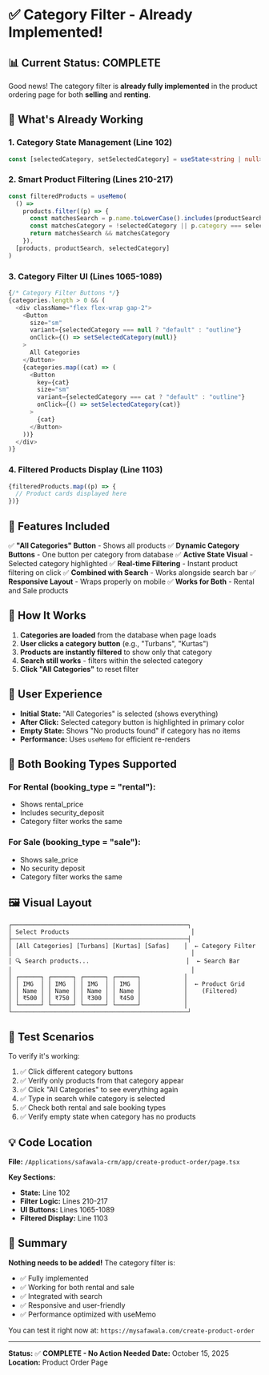 # ✅ Category Filter - Already Implemented!

## 📊 Current Status: **COMPLETE**

Good news! The category filter is **already fully implemented** in the product ordering page for both **selling** and **renting**.

## 🎯 What's Already Working

### 1. **Category State Management** (Line 102)
```typescript
const [selectedCategory, setSelectedCategory] = useState<string | null>(null)
```

### 2. **Smart Product Filtering** (Lines 210-217)
```typescript
const filteredProducts = useMemo(
  () =>
    products.filter((p) => {
      const matchesSearch = p.name.toLowerCase().includes(productSearch.toLowerCase())
      const matchesCategory = !selectedCategory || p.category === selectedCategory
      return matchesSearch && matchesCategory
    }),
  [products, productSearch, selectedCategory]
)
```

### 3. **Category Filter UI** (Lines 1065-1089)
```typescript
{/* Category Filter Buttons */}
{categories.length > 0 && (
  <div className="flex flex-wrap gap-2">
    <Button
      size="sm"
      variant={selectedCategory === null ? "default" : "outline"}
      onClick={() => setSelectedCategory(null)}
    >
      All Categories
    </Button>
    {categories.map((cat) => (
      <Button
        key={cat}
        size="sm"
        variant={selectedCategory === cat ? "default" : "outline"}
        onClick={() => setSelectedCategory(cat)}
      >
        {cat}
      </Button>
    ))}
  </div>
)}
```

### 4. **Filtered Products Display** (Line 1103)
```typescript
{filteredProducts.map((p) => {
  // Product cards displayed here
})}
```

## 🎨 Features Included

✅ **"All Categories" Button** - Shows all products
✅ **Dynamic Category Buttons** - One button per category from database
✅ **Active State Visual** - Selected category highlighted
✅ **Real-time Filtering** - Instant product filtering on click
✅ **Combined with Search** - Works alongside search bar
✅ **Responsive Layout** - Wraps properly on mobile
✅ **Works for Both** - Rental and Sale products

## 🔄 How It Works

1. **Categories are loaded** from the database when page loads
2. **User clicks a category button** (e.g., "Turbans", "Kurtas")
3. **Products are instantly filtered** to show only that category
4. **Search still works** - filters within the selected category
5. **Click "All Categories"** to reset filter

## 📱 User Experience

- **Initial State:** "All Categories" is selected (shows everything)
- **After Click:** Selected category button is highlighted in primary color
- **Empty State:** Shows "No products found" if category has no items
- **Performance:** Uses `useMemo` for efficient re-renders

## 🎯 Both Booking Types Supported

### For **Rental** (booking_type = "rental"):
- Shows rental_price
- Includes security_deposit
- Category filter works the same

### For **Sale** (booking_type = "sale"):
- Shows sale_price
- No security deposit
- Category filter works the same

## 🖼️ Visual Layout

```
┌─────────────────────────────────────────────────┐
│ Select Products                                  │
├─────────────────────────────────────────────────┤
│ [All Categories] [Turbans] [Kurtas] [Safas]    │  ← Category Filter
│                                                  │
│ 🔍 Search products...                           │  ← Search Bar
│                                                  │
│ ┌──────┐ ┌──────┐ ┌──────┐ ┌──────┐            │
│ │ IMG  │ │ IMG  │ │ IMG  │ │ IMG  │            │  ← Product Grid
│ │ Name │ │ Name │ │ Name │ │ Name │            │    (Filtered)
│ │ ₹500 │ │ ₹750 │ │ ₹300 │ │ ₹450 │            │
│ └──────┘ └──────┘ └──────┘ └──────┘            │
└─────────────────────────────────────────────────┘
```

## 🧪 Test Scenarios

To verify it's working:

1. ✅ Click different category buttons
2. ✅ Verify only products from that category appear
3. ✅ Click "All Categories" to see everything again
4. ✅ Type in search while category is selected
5. ✅ Check both rental and sale booking types
6. ✅ Verify empty state when category has no products

## 💡 Code Location

**File:** `/Applications/safawala-crm/app/create-product-order/page.tsx`

**Key Sections:**
- **State:** Line 102
- **Filter Logic:** Lines 210-217  
- **UI Buttons:** Lines 1065-1089
- **Filtered Display:** Line 1103

## 🎉 Summary

**Nothing needs to be added!** The category filter is:
- ✅ Fully implemented
- ✅ Working for both rental and sale
- ✅ Integrated with search
- ✅ Responsive and user-friendly
- ✅ Performance optimized with useMemo

You can test it right now at: `https://mysafawala.com/create-product-order`

---

**Status:** ✅ **COMPLETE - No Action Needed**
**Date:** October 15, 2025
**Location:** Product Order Page
